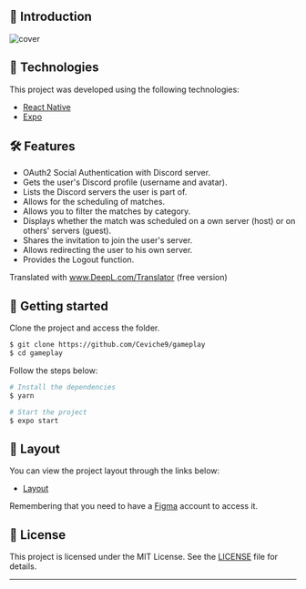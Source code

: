 ## 📱  Introduction 
![cover](https://user-images.githubusercontent.com/83431609/122963033-4c91af00-d35c-11eb-914b-c6ccf46f5214.png)


## 🧪 Technologies

This project was developed using the following technologies:
 
- [React Native](https://reactnative.dev/)
- [Expo](https://expo.io/)

## 🛠️ Features


- OAuth2 Social Authentication with Discord server.
- Gets the user's Discord profile (username and avatar).
- Lists the Discord servers the user is part of.
- Allows for the scheduling of matches.
- Allows you to filter the matches by category.
- Displays whether the match was scheduled on a own server (host) or on others' servers (guest).
- Shares the invitation to join the user's server.
- Allows redirecting the user to his own server.
- Provides the Logout function.

Translated with www.DeepL.com/Translator (free version)

## 🚀 Getting started

Clone the project and access the folder.

```bash
$ git clone https://github.com/Ceviche9/gameplay
$ cd gameplay
```

Follow the steps below:
```bash
# Install the dependencies
$ yarn

# Start the project
$ expo start
```

## 🔖 Layout

You can view the project layout through the links below:

- [Layout](https://www.figma.com/file/0kv33XYjvOgvKGKHBaiR07/GamePlay-NLW-Together/duplicate) 

Remembering that you need to have a [Figma](http://figma.com/) account to access it.

## 📝 License

This project is licensed under the MIT License. See the [LICENSE](LICENSE.md) file for details.

---
